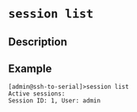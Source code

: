 # `session list`

## Description

## Example 
```
[admin@ssh-to-serial]>session list
Active sessions:
Session ID: 1, User: admin
```